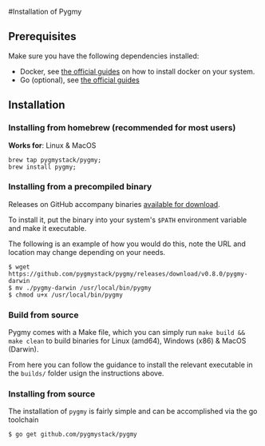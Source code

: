 #Installation of Pygmy

## Prerequisites
Make sure you have the following dependencies installed:

* Docker, see [the official guides](https://docs.docker.com/engine/installation/) on how to install docker on your system.
* Go (optional), see [the official guides](https://golang.org/doc/install)

## Installation

### Installing from homebrew (recommended for most users)

**Works for**: Linux & MacOS

```shell
brew tap pygmystack/pygmy;
brew install pygmy;
```


### Installing from a precompiled binary

Releases on GitHub accompany binaries [available for download](https://github.com/pygmystack/pygmy/releases).

To install it, put the binary into your system's `$PATH` environment variable and make it executable.

The following is an example of how you would do this, note the URL and location may change depending on your needs.
```console
$ wget https://github.com/pygmystack/pygmy/releases/download/v0.8.0/pygmy-darwin
$ mv ./pygmy-darwin /usr/local/bin/pygmy
$ chmod u+x /usr/local/bin/pygmy
```

### Build from source

Pygmy comes with a Make file, which you can simply run `make build && make clean` to build binaries for Linux (amd64), Windows (x86) & MacOS (Darwin).

From here you can follow the guidance to install the relevant executable in the `builds/` folder usign the instructions above.

### Installing from source

The installation of `pygmy` is fairly simple and can be accomplished via the go toolchain

```console
$ go get github.com/pygmystack/pygmy
```